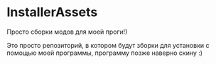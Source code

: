 # InstallerAssets
Просто сборки модов для моей проги!)

Это просто репозиторий, в котором будут зборки для установки с помощью моей программы, программу позже наверно скину :)
